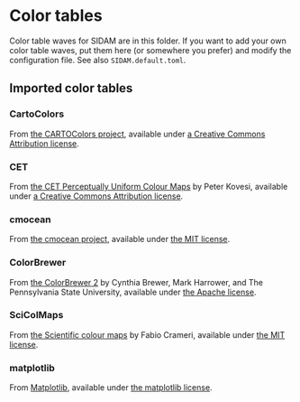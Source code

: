 # Color tables

Color table waves for SIDAM are in this folder. If you want to add your own
color table waves, put them here (or somewhere you prefer) and modify the
configuration file. See also `SIDAM.default.toml`.

## Imported color tables

### CartoColors
From [the CARTOColors project](https://github.com/CartoDB/cartocolor),
available under [a Creative Commons Attribution license](https://creativecommons.org/licenses/by/3.0/us/).

### CET
From [the CET Perceptually Uniform Colour Maps](https://peterkovesi.com/projects/colourmaps/) by Peter Kovesi,
available under [a Creative Commons Attribution license](https://creativecommons.org/licenses/by/4.0/).

### cmocean
From [the cmocean project](https://matplotlib.org/cmocean/),
available under [the MIT license](https://github.com/matplotlib/cmocean/blob/master/LICENSE.txt).

### ColorBrewer
From [the ColorBrewer 2](https://colorbrewer2.org/) by Cynthia Brewer, Mark Harrower, and The Pennsylvania State University,
available under [the Apache license](https://colorbrewer2.org/export/LICENSE.txt).

### SciColMaps
From [the Scientific colour maps](https://doi.org/10.5281/zenodo.4491293) by Fabio Crameri,
available under [the MIT license](https://opensource.org/licenses/MIT).

### matplotlib
From [Matplotlib](https://matplotlib.org/stable/index.html),
available under [the matplotlib license](https://matplotlib.org/stable/users/license.html).

